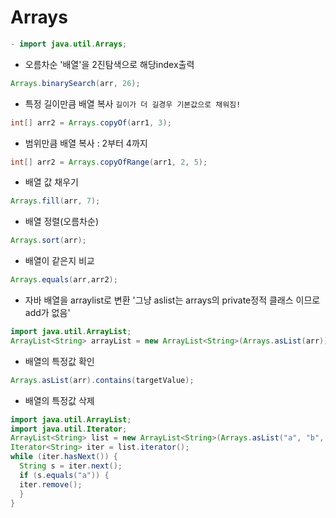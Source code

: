 # Arrays 
```java
- import java.util.Arrays;
```
- 오름차순 '배열'을 2진탐색으로 해당index출력
```java
Arrays.binarySearch(arr, 26);
  ```
- 특정 길이만큼 배열 복사 `길이가 더 길경우 기본값으로 채워짐!`
```java
int[] arr2 = Arrays.copyOf(arr1, 3);
  ```
- 범위만큼 배열 복사 : 2부터 4까지
```java
int[] arr2 = Arrays.copyOfRange(arr1, 2, 5);
  ```
- 배열 값 채우기
```java
Arrays.fill(arr, 7);
```
- 배열 정렬(오름차순)
```java
Arrays.sort(arr);
```
-  배열이 같은지 비교
```java
Arrays.equals(arr,arr2);
```
- 자바 배열을 arraylist로 변환   '그냥 aslist는 arrays의 private정적 클래스 이므로 add가 없음'
```java
import java.util.ArrayList;
ArrayList<String> arrayList = new ArrayList<String>(Arrays.asList(arr));
```
- 배열의 특정값 확인
```java
Arrays.asList(arr).contains(targetValue);
```
- 배열의 특정값 삭제
```java
import java.util.ArrayList;
import java.util.Iterator;
ArrayList<String> list = new ArrayList<String>(Arrays.asList("a", "b", "c", "d","a","b"));
Iterator<String> iter = list.iterator();
while (iter.hasNext()) {
  String s = iter.next();
  if (s.equals("a")) {
  iter.remove();
  }
}
```
  
